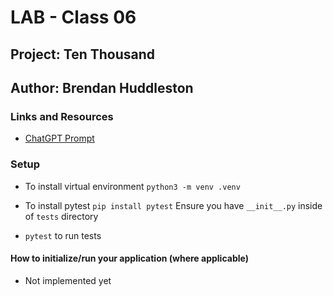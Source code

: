 # LAB - Class 06

## Project: Ten Thousand

## Author: Brendan Huddleston

### Links and Resources

- [ChatGPT Prompt](https://chat.openai.com/share/535c3a58-6656-4437-903f-8aa2648fb786)

### Setup

- To install virtual environment `python3 -m venv .venv`

- To install pytest `pip install pytest` Ensure you have `__init__.py` inside of `tests` directory

- `pytest` to run tests


#### How to initialize/run your application (where applicable)

- Not implemented yet